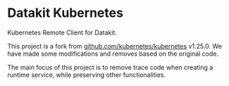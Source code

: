 # Datakit Kubernetes

Kubernetes Remote Client for Datakit.

This project is a fork from [github.com/kubernetes/kubernetes](https://github.com/kubernetes/kubernetes) v1.25.0. We have made some modifications and removes based on the original code.

The main focus of this project is to remove trace code when creating a runtime service, while preserving other functionalities.

